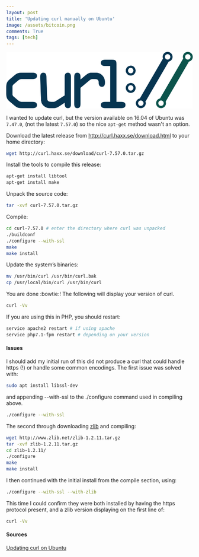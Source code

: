 ```yaml
---
layout: post
title: 'Updating curl manually on Ubuntu'
image: /assets/bitcoin.png
comments: True
tags: [tech]
---
```


<p style="text-align: center">
	<img src="/assets/curl-logo.svg?style=fifty">
</p>

I wanted to update curl, but the version available on 16.04 of Ubuntu was `7.47.0`, (not the latest `7.57.0`) so the nice `apt-get` method wasn't an option.

Download the latest release from <a href="http://curl.haxx.se/download.html">http://curl.haxx.se/download.html</a> to your home directory:
``` bash
wget http://curl.haxx.se/download/curl-7.57.0.tar.gz
```


<p>Install the tools to compile this release:</p>

``` bash
apt-get install libtool
apt-get install make
```

Unpack the source code:
``` bash
tar -xvf curl-7.57.0.tar.gz
```

Compile:
``` bash
cd curl-7.57.0 # enter the directory where curl was unpacked
./buildconf
./configure --with-ssl
make
make install
```

Update the system’s binaries:
``` bash
mv /usr/bin/curl /usr/bin/curl.bak
cp /usr/local/bin/curl /usr/bin/curl
```

You are done :bowtie:! The following will display your version of curl.
``` bash
curl -Vv
```

If you are using this in PHP, you should restart:
``` bash
service apache2 restart # if using apache
service php7.1-fpm restart # depending on your version
```

#### Issues
I should add my initial run of this did not produce a curl that could handle https (!) or handle some common encodings. The first issue was solved with:
``` bash
sudo apt install libssl-dev
```
and appending --with-ssl to the ./configure command used in compiling above.
``` bash
./configure --with-ssl
```


The second through downloading [zlib](https://zlib.net/) and compiling:
``` bash
wget http://www.zlib.net/zlib-1.2.11.tar.gz
tar -xvf zlib-1.2.11.tar.gz
cd zlib-1.2.11/
./configure
make
make install
```
 I then continued with the initial install from the compile section, using:
``` bash
./configure --with-ssl --with-zlib
```

This time I could confirm they were both installed by having the https protocol present, and a zlib version displaying on the first line of:
``` bash
curl -Vv
```

#### Sources

[Updating curl on Ubuntu](http://pavelpolyakov.com/2014/11/17/updating-php-curl-on-ubuntu/)
